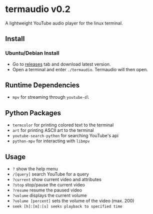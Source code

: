 
# termaudio v0.2
A lightweight YouTube audio player for the linux terminal.

## Install
### Ubuntu/Debian Install
* Go to [releases](https://github.com/othema/termaudio/releases/) tab and download latest version.
* Open a terminal and enter `./termaudio`. Termaudio will then open.

## Runtime Dependencies
* `mpv` for streaming through `youtube-dl`

## Python Packages
* `termcolor` for printing colored text to the terminal 
* `art` for printing ASCII art to the terminal
* `youtube-search-python` for searching YouTube's api
* `python-mpv` for interacting with `libmpv`

## Usage
* `?` show the help menu
* `/[query]` search YouTube for a query
* `?current` show current video and attributes
* `?stop` stop/pause the current video
* `?resume` resume the paused video
* `?volume` displays the current volume
* `?volume [percent]` sets the volume of the video (max. 200)
* `seek [h]:[m]:[s] seeks playback to specified time`
